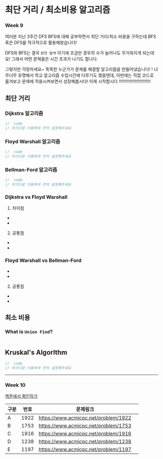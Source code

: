 # 최단 거리 / 최소비용 알고리즘

### Week 9

여러분 지난 3주간 DFS BFS에 대해 공부하면서 최단 거리/최소 비용을 구하는데 BFS 혹은 DFS를 적극적으로 활용해왔습니다!

DFS와 BFS는 결국 `완전 탐색` 이기에 조금만 경우의 수가 늘어나도 무거워지게 되는데요! 그래서 어떤 문제들은 시간 초과가 나기도 합니다.

그렇지만 걱정마세요~ 똑똑한 누군가가 문제를 해결할 알고리즘을 만들어냈습니다! ! 너무너무 유명해서 학교  알고리즘 수업시간에 다루기도 했을텐데, 이번에는 직접 코드로 옮겨보고 문제에 적용시켜보면서 성장해봅시다!  이제 시작합시다 !!!!!!!!!!!!!!!!!!!!!!!!!!

## 최단 거리

### Dijkstra 알고리즘
~~~ c++
//  code
// 마크다운 이용하여 언어 설정해주세요 
~~~

### Floyd Warshall 알고리즘
~~~ c++
//  code
// 마크다운 이용하여 언어 설정해주세요 
~~~

### Bellman-Ford 알고리즘
~~~ c++
//  code
// 마크다운 이용하여 언어 설정해주세요 
~~~

### Dijkstra vs Floyd Warshall
1. 차이점
 - `  `
 - `  `
2. 공통점
 - `  `
 - `  `
### Floyd Warshall vs Bellman-Ford
 - `  `
 - `  `
2. 공통점
 - `  `
 - `  `

## 최소 비용 

### What is `Union Find`? 
~~~

~~~

## Kruskal's Algorlthm
~~~ c++
//  code
// 마크다운 이용하여 언어 설정해주세요 
~~~

---
### Week 10
[백준에서 확인하기](https://www.acmicpc.net/group/practice/12843/6)

| 구분 | 번호 | 문제링크 |  |
|----|--|-----|---|
| A | 1922 | https://www.acmicpc.net/problem/1922 | |
| B | 1753 | https://www.acmicpc.net/problem/1753 | |
| C | 1916 | https://www.acmicpc.net/problem/1916 | |
| D | 1238 |https://www.acmicpc.net/problem/1238 | |
| E | 1197 |https://www.acmicpc.net/problem/1197 | |